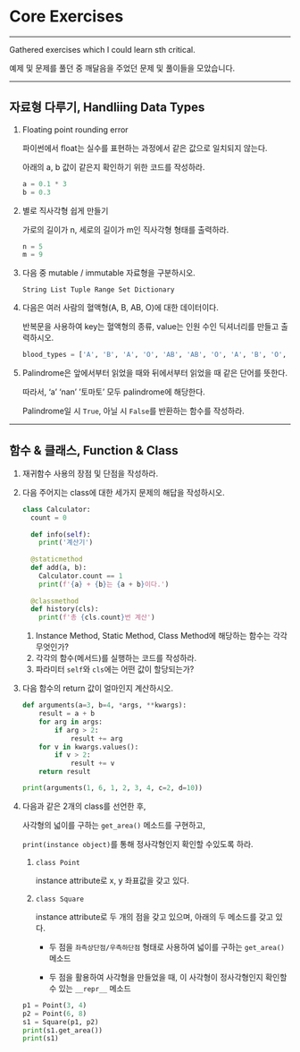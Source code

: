 # Core Exercises

---

Gathered exercises which I could learn sth critical.

예제 및 문제를 풀던 중 깨달음을 주었던 문제 및 풀이들을 모았습니다.

---

## 자료형 다루기, Handliing Data Types

1. Floating point rounding error

   파이썬에서 float는 실수를 표현하는 과정에서 같은 값으로 일치되지 않는다.

   아래의 a, b 값이 같은지 확인하기 위한 코드를 작성하라.

   ```python
   a = 0.1 * 3
   b = 0.3
   ```

2. 별로 직사각형 쉽게 만들기

   가로의 길이가 n, 세로의 길이가 m인 직사각형 형태를 출력하라.

   ```python
   n = 5
   m = 9
   ```

3. 다음 중 mutable / immutable 자료형을 구분하시오.

   ```
   String List Tuple Range Set Dictionary
   ```

4. 다음은 여러 사람의 혈액형(A, B, AB, O)에 대한 데이터이다.

   반복문을 사용하여 key는 혈액형의 종류, value는 인원 수인 딕셔너리를 만들고 출력하시오.

   ```python
   blood_types = ['A', 'B', 'A', 'O', 'AB', 'AB', 'O', 'A', 'B', 'O', 'B', 'AB']
   ```

5. Palindrome은 앞에서부터 읽었을 때와 뒤에서부터 읽었을 때 같은 단어를 뜻한다.

   따라서, ‘a’ ‘nan’ ’토마토’ 모두 palindrome에 해당한다.

   Palindrome일 시 `True`, 아닐 시 `False`를 반환하는 함수를 작성하라.

---

## 함수 & 클래스, Function & Class

1. 재귀함수 사용의 장점 및 단점을 작성하라.

2. 다음 주어지는 class에 대한 세가지 문제의 해답을 작성하시오.

   ```python
   class Calculator:
     count = 0
     
     def info(self):
       print('계산기')
       
     @staticmethod
     def add(a, b):
       Calculator.count == 1
       print(f'{a} + {b}는 {a + b}이다.')
       
     @classmethod
     def history(cls):
       print(f'총 {cls.count}번 계산')
   ```

   1. Instance Method, Static Method, Class Method에 해당하는 함수는 각각 무엇인가?
   2. 각각의 함수(메서드)를 실행하는 코드를 작성하라.
   3. 파라미터 `self`와 `cls`에는 어떤 값이 할당되는가?

3. 다음 함수의 return 값이 얼마인지 계산하시오.

   ```python
   def arguments(a=3, b=4, *args, **kwargs):
       result = a + b
       for arg in args:
           if arg > 2:
               result += arg
       for v in kwargs.values():
           if v > 2:
               result += v
       return result
   
   print(arguments(1, 6, 1, 2, 3, 4, c=2, d=10))
   ```

4. 다음과 같은 2개의 class를 선언한 후,

   사각형의 넓이를 구하는 `get_area()` 메소드를 구현하고,

   `print(instance object)`를 통해 정사각형인지 확인할 수있도록 하라.

   1. `class Point`

      instance attribute로 x, y 좌표값을 갖고 있다.

   2. `class Square`

      instance attribute로 두 개의 점을 갖고 있으며, 아래의 두 메소드를 갖고 있다.

      - 두 점을 `좌측상단점/우측하단점` 형태로 사용하여 넓이를 구하는 `get_area()` 메소드

      - 두 점을 활용하여 사각형을 만들었을 때, 이 사각형이 정사각형인지 확인할 수 있는 `__repr__` 메소드

   ```python
   p1 = Point(3, 4)
   p2 = Point(6, 8)
   s1 = Square(p1, p2)
   print(s1.get_area())
   print(s1)
   ```

   